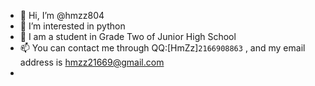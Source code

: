 - 👋 Hi, I’m @hmzz804
- 👀 I’m interested in python
- 🌱 I am a student in Grade Two of Junior High School
- 📫 You can contact me through QQ:[HmZz]`2166908863` , and my email address is hmzz21669@gmail.com
- 

<!---
hmzz804/hmzz804 is a ✨ special ✨ repository because its `README.md` (this file) appears on your GitHub profile.
You can click the Preview link to take a look at your changes.
--->
